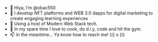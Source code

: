 - 👋 Hiya, I’m @obac550
- 👀 I develop NFT platforms and WEB 3.0 dapps for digital marketing to create engaging learning experiences
- 🌱 Using a host of Modern Web Stack tech.
- 💞️ In my spare time I love to cook, do d.i.y, code and hit the gym.
- 📫 In  the meantime... Ya know how to reach me! (({ o })) 

<!---
obac550/obac550 is a ✨ special ✨ repository because its `README.md` (this file) appears on your GitHub profile.
You can click the Preview link to take a look at your changes.
--->
